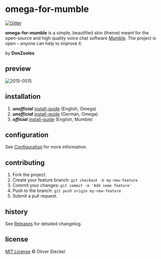 # omega-for-mumble

[![Gitter](https://badges.gitter.im/Join%20Chat.svg)](https://gitter.im/donzooles/omega-for-mumble?utm_source=badge&utm_medium=badge&utm_campaign=pr-badge)

**omega-for-mumble** is a simple, beautified skin (theme) meant for the open-source and high quality voice chat software [Mumble](http://wiki.mumble.info/wiki/Main_Page). The project is open – anyone can help to improve it.

by <b>DonZooles</b> <br>

## preview
![2015-0515](https://github.com/donzooles/omega-for-mumble/blob/gh-pages/images/2015-0515.png?raw=true)

## installation
1. **_unofficial_** <a href="https://github.com/donzooles/omega-for-mumble/wiki/installation#english">install-guide</a> (English, Omega)
2. **_unofficial_** <a href="https://github.com/donzooles/omega-for-mumble/wiki/installation#deutsch">install-guide</a> (German, Omega)
3. **_official_** [install-guide](http://wiki.mumble.info/wiki/Skins#Installing_a_Skin) (English, Mumble)

## configuration

See [Configuration](https://github.com/donzooles/omega-for-mumble/wiki/Configuration) for more information.

## contributing

1. Fork the project.
2. Create your feature branch: `git checkout -b my-new-feature`
3. Commit your changes: `git commit -m 'Add some feature'`
4. Push to the branch: `git push origin my-new-feature`
5. Submit a pull request.

## history

See [Releases](https://github.com/donzooles/omega-for-mumble/releases) for detailed changelog.

## license

[MIT License](https://github.com/donzooles/omega-for-mumble/blob/master/LICENSE.md) © Oliver Steckel

